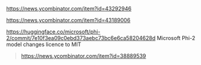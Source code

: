 https://news.ycombinator.com/item?id=43292946

https://news.ycombinator.com/item?id=43189006

https://huggingface.co/microsoft/phi-2/commit/7e10f3ea09c0ebd373aebc73bc6e6ca58204628d  Microsoft Phi-2 model changes licence to MIT
> https://news.ycombinator.com/item?id=38889539